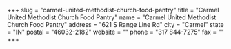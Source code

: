 +++
slug = "carmel-united-methodist-church-food-pantry"
title = "Carmel United Methodist Church Food Pantry"
name = "Carmel United Methodist Church Food Pantry"
address = "621 S Range Line Rd"
city = "Carmel"
state = "IN"
postal = "46032-2182"
website = ""
phone = "317 844-7275"
fax = ""
+++
